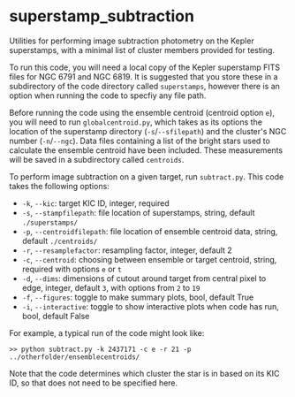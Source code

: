# superstamp_subtraction
Utilities for performing image subtraction photometry on the Kepler superstamps, with a minimal list of cluster members provided for testing.

To run this code, you will need a local copy of the Kepler superstamp FITS files for NGC 6791 and NGC 6819. It is suggested that you store these in a subdirectory of the code directory called `superstamps`, however there is an option when running the code to specfiy any file path.

Before running the code using the ensemble centroid (centroid option `e`), you will need to run `globalcentroid.py`, which takes as its options the location of the superstamp directory (`-s`/`--sfilepath`) and the cluster's NGC number (`-n`/`--ngc`). Data files containing a list of the bright stars used to calculate the ensemble centroid have been included. These measurements will be saved in a subdirectory called `centroids`.

To perform image subtraction on a given target, run `subtract.py`. This code takes the following options:

* `-k`, `--kic`: target KIC ID, integer, required
* `-s`, `--stampfilepath`: file location of superstamps, string, default `./superstamps/`
* `-p`, `--centroidfilepath`:  file location of ensemble centroid data, string, default `./centroids/`
* `-r`, `--resamplefactor`: resampling factor, integer, default 2
* `-c`, `--centroid`: choosing between ensemble or target centroid, string, required with options `e` or `t`
* `-d`, `--dims`: dimensions of cutout around target from central pixel to edge, integer, default `3`, with options from `2` to `19`
* `-f`, `--figures`: toggle to make summary plots, bool, default True
* `-i`, `--interactive`: toggle to show interactive plots when code has run, bool, default False

For example, a typical run of the code might look like:

`>> python subtract.py -k 2437171 -c e -r 21 -p ../otherfolder/ensemblecentroids/`

Note that the code determines which cluster the star is in based on its KIC ID, so that does not need to be specified here.
